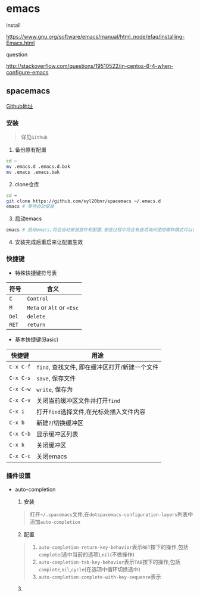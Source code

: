 # emacs

install 

https://www.gnu.org/software/emacs/manual/html_node/efaq/Installing-Emacs.html

question

http://stackoverflow.com/questions/19510522/in-centos-6-4-when-configure-emacs

## spacemacs

[Github地址](https://github.com/syl20bnr/spacemacs)

### 安装
> 详见`Github`
1. 备份原有配置
```sh
cd ~
mv .emacs.d .emacs.d.bak
mv .emacs .emacs.bak
```
2. clone仓库
```sh
cd ~
git clone https://github.com/syl20bnr/spacemacs ~/.emacs.d
emacs # 等待自动安装
```
3. 启动emacs
```sh
emacs # 启动emacs,将会自动安装插件和配置,安装过程中将会有选项询问使用哪种模式可以看自己需求来选择
```
4. 安装完成后重启来让配置生效

### 快捷键
* 特殊快捷键符号表

| 符号 | 含义 |
| --- | --- |
| `C` | `Control` |
| `M` | `Meta` or `Alt` or `+Esc` |
| `Del` | `delete` |
| `RET` | `return` |

* 基本快捷键(Basic) 

| 快捷键 | 用途 |
| --- | --- |
| `C-x C-f` | `find`, 查找文件, 即在缓冲区打开/新建一个文件 |
| `C-x C-s` | `save`, 保存文件 |
| `C-x C-w` | `write`, 保存为 |
| `C-x C-v` | 关闭当前缓冲区文件并打开`find` |
| `C-x i` | 打开`find`选择文件,在光标处插入文件内容 |
| `C-x b` | 新建`?`/切换缓冲区 |
| `C-x C-b` | 显示缓冲区列表 |
| `C-x k` | 关闭缓冲区 |
| `C-x C-c` | 关闭emacs |

### 插件设置

* auto-completion

  1. 安装
  > 打开`~/.spacemacs`文件,在`dotspacemacs-configuration-layers`列表中添加`auto-completion`
  2. 配置
  > 1. `auto-completion-return-key-behavior`表示`RET`按下的操作,包括`complete`(选中当前的选项),`nil`(不做操作)
  > 2. `auto-completion-tab-key-behavior`表示`TAB`按下的操作,包括`complete`,`nil`,`cycle`(在选项中循环切换选中)
  > 3. `auto-completion-complete-with-key-sequence`表示
  3. 
  
















